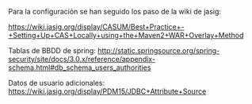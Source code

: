 Para la configuración se han seguido los paso de la wiki de jasig:

https://wiki.jasig.org/display/CASUM/Best+Practice+-+Setting+Up+CAS+Locally+using+the+Maven2+WAR+Overlay+Method

Tablas de BBDD de spring:
http://static.springsource.org/spring-security/site/docs/3.0.x/reference/appendix-schema.html#db_schema_users_authorities

Datos de usuario adicionales:
https://wiki.jasig.org/display/PDM15/JDBC+Attribute+Source